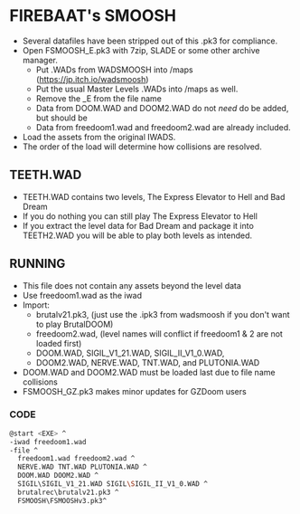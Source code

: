 # FIREBAAT's SMOOSH
- Several datafiles have been stripped out of this .pk3 for compliance.
- Open FSMOOSH_E.pk3 with 7zip, SLADE or some other archive manager.
  - Put .WADs from WADSMOOSH into /maps (https://jp.itch.io/wadsmoosh)
  - Put the usual Master Levels .WADs into /maps as well.
  - Remove the _E from the file name
  - Data from DOOM.WAD and DOOM2.WAD do not *need* do be added, but should be
  - Data from freedoom1.wad and freedoom2.wad are already included.
- Load the assets from the original IWADS.
- The order of the load will determine how collisions are resolved.

## TEETH.WAD
- TEETH.WAD contains two levels, The Express Elevator to Hell and Bad Dream
- If you do nothing you can still play The Express Elevator to Hell
- If you extract the level data for Bad Dream and package it into TEETH2.WAD you will be able to play both levels as intended.

## RUNNING
- This file does not contain any assets beyond the level data
- Use freedoom1.wad as the iwad
- Import:
  - brutalv21.pk3, (just use the .ipk3 from wadsmoosh if you don't want to play BrutalDOOM)
  - freedoom2.wad, (level names will conflict if freedoom1 & 2 are not loaded first)
  - DOOM.WAD, SIGIL_V1_21.WAD, SIGIL_II_V1_0.WAD,
  - DOOM2.WAD, NERVE.WAD, TNT.WAD, and PLUTONIA.WAD
- DOOM.WAD and DOOM2.WAD must be loaded last due to file name collisions
- FSMOOSH_GZ.pk3 makes minor updates for GZDoom users

### CODE
```bash
@start <EXE> ^
-iwad freedoom1.wad
-file ^
  freedoom1.wad freedoom2.wad ^
  NERVE.WAD TNT.WAD PLUTONIA.WAD ^
  DOOM.WAD DOOM2.WAD ^
  SIGIL\SIGIL_V1_21.WAD SIGIL\SIGIL_II_V1_0.WAD ^
  brutalrec\brutalv21.pk3 ^
  FSMOOSH\FSMOOSHv3.pk3^
```